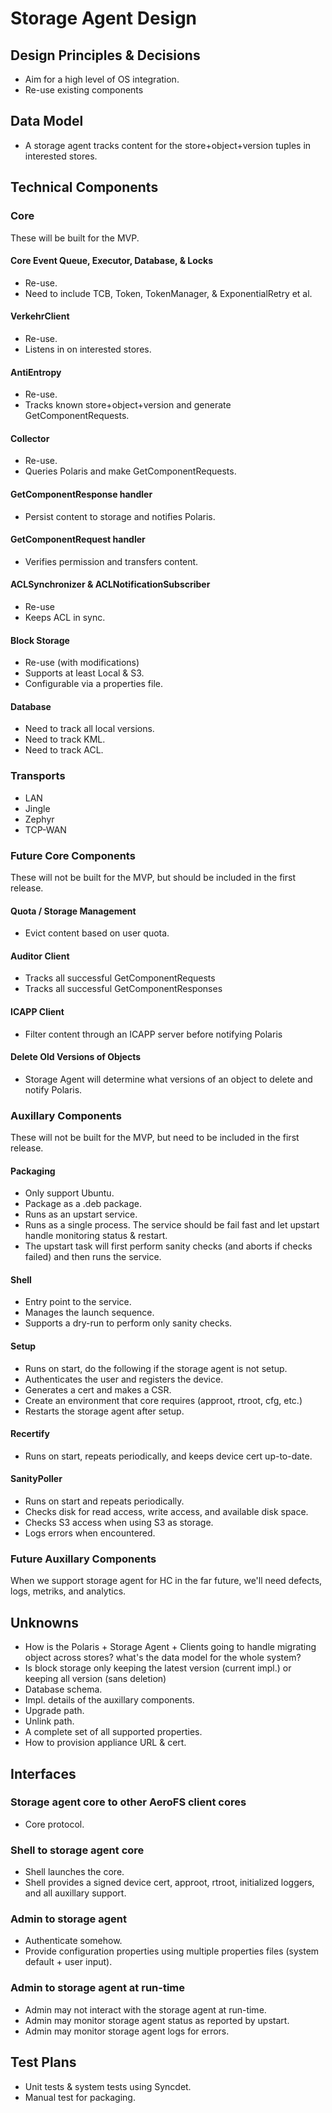 Storage Agent Design
===

Design Principles & Decisions
---
* Aim for a high level of OS integration.
* Re-use existing components

Data Model
---
- A storage agent tracks content for the store+object+version tuples in interested stores.

Technical Components
---

### Core
These will be built for the MVP.

#### Core Event Queue, Executor, Database, & Locks
* Re-use.
* Need to include TCB, Token, TokenManager, & ExponentialRetry et al.

#### VerkehrClient
* Re-use.
* Listens in on interested stores.

#### AntiEntropy
* Re-use.
* Tracks known store+object+version and generate GetComponentRequests.

#### Collector
* Re-use.
* Queries Polaris and make GetComponentRequests.

#### GetComponentResponse handler
* Persist content to storage and notifies Polaris.

#### GetComponentRequest handler
* Verifies permission and transfers content.

#### ACLSynchronizer & ACLNotificationSubscriber
* Re-use
* Keeps ACL in sync.

#### Block Storage
* Re-use (with modifications)
* Supports at least Local & S3.
* Configurable via a properties file.

#### Database
* Need to track all local versions.
* Need to track KML.
* Need to track ACL.

### Transports
* LAN
* Jingle
* Zephyr
* TCP-WAN

### Future Core Components
These will not be built for the MVP, but should be included in the first release.

#### Quota / Storage Management
* Evict content based on user quota.

#### Auditor Client
* Tracks all successful GetComponentRequests
* Tracks all successful GetComponentResponses

#### ICAPP Client
* Filter content through an ICAPP server before notifying Polaris

#### Delete Old Versions of Objects
* Storage Agent will determine what versions of an object to delete and notify Polaris.

### Auxillary Components
These will not be built for the MVP, but need to be included in the first release.

#### Packaging
* Only support Ubuntu.
* Package as a .deb package.
* Runs as an upstart service.
* Runs as a single process. The service should be fail fast and let upstart handle monitoring status & restart.
* The upstart task will first perform sanity checks (and aborts if checks failed) and then runs the service.

#### Shell
* Entry point to the service.
* Manages the launch sequence.
* Supports a dry-run to perform only sanity checks.

#### Setup
* Runs on start, do the following if the storage agent is not setup.
* Authenticates the user and registers the device.
* Generates a cert and makes a CSR.
* Create an environment that core requires (approot, rtroot, cfg, etc.)
* Restarts the storage agent after setup.

#### Recertify
* Runs on start, repeats periodically, and keeps device cert up-to-date.

#### SanityPoller
* Runs on start and repeats periodically.
* Checks disk for read access, write access, and available disk space.
* Checks S3 access when using S3 as storage.
* Logs errors when encountered.

### Future Auxillary Components
When we support storage agent for HC in the far future, we'll need defects, logs, metriks, and analytics.

Unknowns
---
* How is the Polaris + Storage Agent + Clients going to handle migrating object across stores? what's the data model for the whole system?
* Is block storage only keeping the latest version (current impl.) or keeping all version (sans deletion)
* Database schema.
* Impl. details of the auxillary components.
* Upgrade path.
* Unlink path.
* A complete set of all supported properties.
* How to provision appliance URL & cert.

Interfaces
---

### Storage agent core to other AeroFS client cores
* Core protocol.

### Shell to storage agent core
* Shell launches the core.
* Shell provides a signed device cert, approot, rtroot, initialized loggers, and all auxillary support.

### Admin to storage agent
* Authenticate somehow.
* Provide configuration properties using multiple properties files (system default + user input).

### Admin to storage agent at run-time
* Admin may not interact with the storage agent at run-time.
* Admin may monitor storage agent status as reported by upstart.
* Admin may monitor storage agent logs for errors.

Test Plans
---
* Unit tests & system tests using Syncdet.
* Manual test for packaging.
